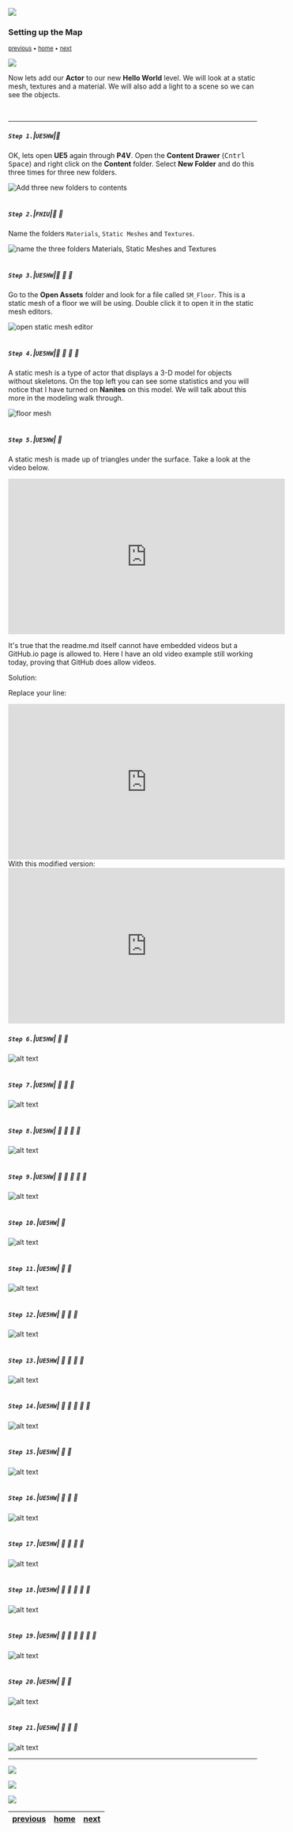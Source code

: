 ![](../images/line3.png)

### Setting up the Map

<sub>[previous](../ignore-license/README.md#user-content-remaining-github-related-files) • [home](../README.md#user-content-ue4-hello-world) • [next](../setting-sky/README.md#user-content-finish-setting-up-sky)</sub>

![](../images/line3.png)

Now lets add our **Actor** to our new **Hello World** level.  We will look at a static mesh, textures and a material.  We will also add a light to a scene so we can see the objects.

<br>

---


##### `Step 1.`\|`UE5HW`|:small_blue_diamond:

OK, lets open **UE5** again through **P4V**.   Open the **Content Drawer** (<kbd>Cntrl Space</kbd>) and right click on the **Content** folder.  Select **New Folder** and do this three times for three new folders.

![Add three new folders to contents](images/addNewFolder.png)

<img src="https://via.placeholder.com/500x2/45D7CA/45D7CA" alt="drawing" height="2px" alt = ""/>

##### `Step 2.`\|`FHIU`|:small_blue_diamond: :small_blue_diamond: 

Name the folders `Materials`, `Static Meshes` and `Textures`.

![name the three folders Materials, Static Meshes and Textures](images/threeNewFolders.png)

<img src="https://via.placeholder.com/500x2/45D7CA/45D7CA" alt="drawing" height="2px" alt = ""/>

##### `Step 3.`\|`UE5HW`|:small_blue_diamond: :small_blue_diamond: :small_blue_diamond:

Go to the **Open Assets** folder and look for a file called `SM_Floor`.  This is a static mesh of a floor we will be using. Double click it to open it in the static mesh editors.

![open static mesh editor](images/doubleClickStaticMesh.png)

<img src="https://via.placeholder.com/500x2/45D7CA/45D7CA" alt="drawing" height="2px" alt = ""/>

##### `Step 4.`\|`UE5HW`|:small_blue_diamond: :small_blue_diamond: :small_blue_diamond: :small_blue_diamond:

A static mesh is a type of actor that displays a 3-D model for objects without skeletons. On the top left you can see some statistics and you will notice that I have turned on **Nanites** on this model.  We will talk about this more in the modeling walk through.

![floor mesh](images/floorMesh.png)

<img src="https://via.placeholder.com/500x2/45D7CA/45D7CA" alt="drawing" height="2px" alt = ""/>

##### `Step 5.`\|`UE5HW`| :small_orange_diamond:

A static mesh is made up of triangles under the surface.  Take a look at the video below.

<iframe width="560" height="315" src="https://www.youtube.com/embed/U93RImC-by4" title="YouTube video player" frameborder="0" allow="accelerometer; autoplay; clipboard-write; encrypted-media; gyroscope; picture-in-picture" allowfullscreen></iframe>

It's true that the readme.md itself cannot have embedded videos but a GitHub.io page is allowed to. Here I have an old video example still working today, proving that GitHub does allow videos.

Solution:

Replace your line:

<iframe id="video" width="560" height="315" src="https://www.youtube.com/embed/{% "eBzTCbGnlWo" %}" frameborder="0" allow="autoplay; encrypted-media" allowfullscreen></iframe>
With this modified version:

<iframe id="video" width="560" height="315" src="https://www.youtube.com/embed/LgWX2sPZQsE/" frameborder="0" allow="autoplay; encrypted-media" allowfullscreen=""></iframe>


<img src="https://via.placeholder.com/500x2/45D7CA/45D7CA" alt="drawing" height="2px" alt = ""/>

##### `Step 6.`\|`UE5HW`| :small_orange_diamond: :small_blue_diamond:

![alt text](images/.png)

<img src="https://via.placeholder.com/500x2/45D7CA/45D7CA" alt="drawing" height="2px" alt = ""/>

##### `Step 7.`\|`UE5HW`| :small_orange_diamond: :small_blue_diamond: :small_blue_diamond:

![alt text](images/.png)

<img src="https://via.placeholder.com/500x2/45D7CA/45D7CA" alt="drawing" height="2px" alt = ""/>

##### `Step 8.`\|`UE5HW`| :small_orange_diamond: :small_blue_diamond: :small_blue_diamond: :small_blue_diamond:

![alt text](images/.png)

<img src="https://via.placeholder.com/500x2/45D7CA/45D7CA" alt="drawing" height="2px" alt = ""/>

##### `Step 9.`\|`UE5HW`| :small_orange_diamond: :small_blue_diamond: :small_blue_diamond: :small_blue_diamond: :small_blue_diamond:

![alt text](images/.png)

<img src="https://via.placeholder.com/500x2/45D7CA/45D7CA" alt="drawing" height="2px" alt = ""/>

##### `Step 10.`\|`UE5HW`| :large_blue_diamond:

![alt text](images/.png)

<img src="https://via.placeholder.com/500x2/45D7CA/45D7CA" alt="drawing" height="2px" alt = ""/>

##### `Step 11.`\|`UE5HW`| :large_blue_diamond: :small_blue_diamond: 

![alt text](images/.png)

<img src="https://via.placeholder.com/500x2/45D7CA/45D7CA" alt="drawing" height="2px" alt = ""/>


##### `Step 12.`\|`UE5HW`| :large_blue_diamond: :small_blue_diamond: :small_blue_diamond: 

![alt text](images/.png)

<img src="https://via.placeholder.com/500x2/45D7CA/45D7CA" alt="drawing" height="2px" alt = ""/>

##### `Step 13.`\|`UE5HW`| :large_blue_diamond: :small_blue_diamond: :small_blue_diamond:  :small_blue_diamond: 

![alt text](images/.png)

<img src="https://via.placeholder.com/500x2/45D7CA/45D7CA" alt="drawing" height="2px" alt = ""/>

##### `Step 14.`\|`UE5HW`| :large_blue_diamond: :small_blue_diamond: :small_blue_diamond: :small_blue_diamond:  :small_blue_diamond: 

![alt text](images/.png)

<img src="https://via.placeholder.com/500x2/45D7CA/45D7CA" alt="drawing" height="2px" alt = ""/>

##### `Step 15.`\|`UE5HW`| :large_blue_diamond: :small_orange_diamond: 

![alt text](images/.png)

<img src="https://via.placeholder.com/500x2/45D7CA/45D7CA" alt="drawing" height="2px" alt = ""/>

##### `Step 16.`\|`UE5HW`| :large_blue_diamond: :small_orange_diamond:   :small_blue_diamond: 

![alt text](images/.png)

<img src="https://via.placeholder.com/500x2/45D7CA/45D7CA" alt="drawing" height="2px" alt = ""/>

##### `Step 17.`\|`UE5HW`| :large_blue_diamond: :small_orange_diamond: :small_blue_diamond: :small_blue_diamond:

![alt text](images/.png)

<img src="https://via.placeholder.com/500x2/45D7CA/45D7CA" alt="drawing" height="2px" alt = ""/>

##### `Step 18.`\|`UE5HW`| :large_blue_diamond: :small_orange_diamond: :small_blue_diamond: :small_blue_diamond: :small_blue_diamond:

![alt text](images/.png)

<img src="https://via.placeholder.com/500x2/45D7CA/45D7CA" alt="drawing" height="2px" alt = ""/>

##### `Step 19.`\|`UE5HW`| :large_blue_diamond: :small_orange_diamond: :small_blue_diamond: :small_blue_diamond: :small_blue_diamond: :small_blue_diamond:

![alt text](images/.png)

<img src="https://via.placeholder.com/500x2/45D7CA/45D7CA" alt="drawing" height="2px" alt = ""/>

##### `Step 20.`\|`UE5HW`| :large_blue_diamond: :large_blue_diamond:

![alt text](images/.png)

<img src="https://via.placeholder.com/500x2/45D7CA/45D7CA" alt="drawing" height="2px" alt = ""/>

##### `Step 21.`\|`UE5HW`| :large_blue_diamond: :large_blue_diamond: :small_blue_diamond:

![alt text](images/.png)

___

![](../images/line.png)

<img src="https://via.placeholder.com/1000x100/45D7CA/000000/?text=Next Up - README.md File">

![](../images/line.png)

| [previous](../ignore-license/README.md#user-content-remaining-github-related-files)| [home](../README.md#user-content-ue4-hello-world) | [next](../setting-sky/README.md#user-content-finish-setting-up-sky)|
|---|---|---|
